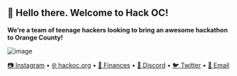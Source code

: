 ## **👋 Hello there. Welcome to Hack OC!**

**We’re a team of teenage hackers looking to bring an awesome hackathon to Orange County!**

![image](https://user-images.githubusercontent.com/68445266/198900281-e3024658-6857-43d2-aece-467a71e420bd.png)

[📷 Instagram](https://instagram.com/hack.oc) • [🌐 hackoc.org](https://instagram.com/hack.oc) • [🏦 Finances](https://bank.hackclub.com/hackoc) • [💬 Discord](https://hackoc.org) • [🐦 Twitter](https://twitter.com/letshackoc) • [📧 Email](https://hackoc.org/email)
